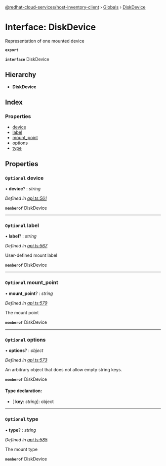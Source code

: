 [@redhat-cloud-services/host-inventory-client](../README.md) › [Globals](../globals.md) › [DiskDevice](diskdevice.md)

# Interface: DiskDevice

Representation of one mounted device

**`export`** 

**`interface`** DiskDevice

## Hierarchy

* **DiskDevice**

## Index

### Properties

* [device](diskdevice.md#optional-device)
* [label](diskdevice.md#optional-label)
* [mount_point](diskdevice.md#optional-mount_point)
* [options](diskdevice.md#optional-options)
* [type](diskdevice.md#optional-type)

## Properties

### `Optional` device

• **device**? : *string*

*Defined in [api.ts:561](https://github.com/RedHatInsights/javascript-clients/blob/master/packages/host-inventory/api.ts#L561)*

**`memberof`** DiskDevice

___

### `Optional` label

• **label**? : *string*

*Defined in [api.ts:567](https://github.com/RedHatInsights/javascript-clients/blob/master/packages/host-inventory/api.ts#L567)*

User-defined mount label

**`memberof`** DiskDevice

___

### `Optional` mount_point

• **mount_point**? : *string*

*Defined in [api.ts:579](https://github.com/RedHatInsights/javascript-clients/blob/master/packages/host-inventory/api.ts#L579)*

The mount point

**`memberof`** DiskDevice

___

### `Optional` options

• **options**? : *object*

*Defined in [api.ts:573](https://github.com/RedHatInsights/javascript-clients/blob/master/packages/host-inventory/api.ts#L573)*

An arbitrary object that does not allow empty string keys.

**`memberof`** DiskDevice

#### Type declaration:

* \[ **key**: *string*\]: object

___

### `Optional` type

• **type**? : *string*

*Defined in [api.ts:585](https://github.com/RedHatInsights/javascript-clients/blob/master/packages/host-inventory/api.ts#L585)*

The mount type

**`memberof`** DiskDevice
